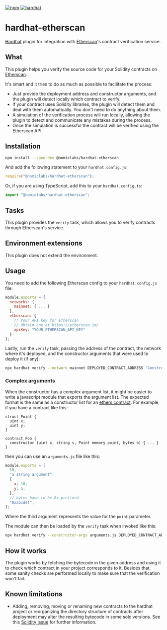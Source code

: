 [![npm](https://img.shields.io/npm/v/@nomiclabs/hardhat-etherscan.svg)](https://www.npmjs.com/package/@nomiclabs/hardhat-etherscan)
[![hardhat](https://hardhat.org/buidler-plugin-badge.svg?1)](https://hardhat.org)

# hardhat-etherscan

[Hardhat](https://hardhat.org) plugin for integration with [Etherscan](https://etherscan.io)'s contract verification service.

## What

This plugin helps you verify the source code for your Solidity contracts on [Etherscan](https://etherscan.io).

It's smart and it tries to do as much as possible to facilitate the process:
- Just provide the deployment address and constructor arguments, and the plugin will detect locally which contract to verify.
- If your contract uses Solidity libraries, the plugin will detect them and deal with them automatically. You don't need to do anything about them.
- A simulation of the verification process will run locally, allowing the plugin to detect and communicate any mistakes during the process.
- Once the simulation is successful the contract will be verified using the Etherscan API.

## Installation

```bash
npm install --save-dev @nomiclabs/hardhat-etherscan
```

And add the following statement to your `hardhat.config.js`:

```js
require("@nomiclabs/hardhat-etherscan");
```

Or, if you are using TypeScript, add this to your `hardhat.config.ts`:

```js
import "@nomiclabs/hardhat-etherscan";
```

## Tasks

This plugin provides the `verify` task, which allows you to verify contracts through Etherscan's service.

## Environment extensions

This plugin does not extend the environment.

## Usage

You need to add the following Etherscan config to your `hardhat.config.js` file:

```js
module.exports = {
  networks: {
    mainnet: { ... }
  },
  etherscan: {
    // Your API key for Etherscan
    // Obtain one at https://etherscan.io/
    apiKey: "YOUR_ETHERSCAN_API_KEY"
  }
};
```

Lastly, run the `verify` task, passing the address of the contract, the network where it's deployed, and the constructor arguments that were used to deploy it (if any):

```bash
npx hardhat verify --network mainnet DEPLOYED_CONTRACT_ADDRESS "Constructor argument 1"
```

### Complex arguments

When the constructor has a complex argument list, it might be easier to write a javascript module that exports the argument list. The expected format is the same as a constructor list for an [ethers contract](https://docs.ethers.io/v5/api/contract/). For example, if you have a contract like this:

```solidity
struct Point {
  uint x;
  uint y;
}

contract Foo {
  constructor (uint x, string s, Point memory point, bytes b) { ... }
}
```

then you can use an `arguments.js` file like this:

```js
module.exports = [
  50,
  "a string argument",
  {
    x: 10,
    y: 5,
  },
  // bytes have to be 0x-prefixed
  "0xabcdef",
];
```

Where the third argument represents the value for the `point` parameter.

The module can then be loaded by the `verify` task when invoked like this:

```bash
npx hardhat verify --constructor-args arguments.js DEPLOYED_CONTRACT_ADDRESS
```

## How it works

The plugin works by fetching the bytecode in the given address and using it to check which contract in your project corresponds to it. Besides that, some sanity checks are performed locally to make sure that the verification won't fail.

## Known limitations

- Adding, removing, moving or renaming new contracts to the hardhat project or reorganizing the directory structure of contracts after deployment may alter the resulting bytecode in some solc versions. See this [Solidity issue](https://github.com/ethereum/solidity/issues/9573) for further information.
